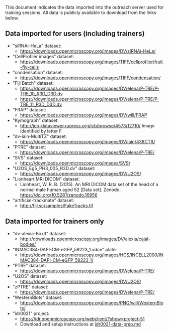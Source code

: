 This document indicates the data imported into the outreach
server used for training sessions. All data is publicly available to download
from the links below.

Data imported for users (including trainers)
--------------------------------------------

- "siRNAi-HeLa" dataset:
   * https://downloads.openmicroscopy.org/images/DV/siRNAi-HeLa/
- "CellProfiler images" dataset:
   * https://downloads.openmicroscopy.org/images/TIFF/cellprofiler/fruit-fly-cells
- "condensation" dataset:
   * https://downloads.openmicroscopy.org/images/TIFF/condensation/
- "Fiji Batch" dataset:
   * https://downloads.openmicroscopy.org/images/DV/elena/P-TRE/P-TRE_10_R3D_D3D.dv 
   * https://downloads.openmicroscopy.org/images/DV/elena/P-TRE/P-TRE_11_R3D_D3D.dv
- "FRAP" dataset:
   * https://downloads.openmicroscopy.org/images/DV/will/FRAP
- "Kymograph" dataset:
   * http://jcb-dataviewer.rupress.org/jcb/browse/4573/12710/ Image identified by letter F
- "dv-iain-MultiTZ" dataset:
   * https://downloads.openmicroscopy.org/images/DV/iain/438CTR/
- "PTRE" dataset:
   * https://downloads.openmicroscopy.org/images/DV/elena/P-TRE/
- "SVS" dataset:
   * https://downloads.openmicroscopy.org/images/SVS/
- "U2OS_Eg5_PH3_005_R3D.dv" dataset:
   * https://downloads.openmicroscopy.org/images/DV/U2OS/
- "Lionheart MRI DICOM" dataset:
    * Lionheart, W. R. B. (2015). An MRI DICOM data set of the head of a normal male human aged 52 [Data set]. Zenodo. https://doi.org/10.5281/zenodo.16956
- "artificial-trackmate" dataset:
   * http://fiji.sc/samples/FakeTracks.tif


Data imported for trainers only
-------------------------------

- "dv-alexia-BoxIt" dataset:
    * http://downloads.openmicroscopy.org/images/DV/alexia/cajal-bodies/
- "INMAC384-DAPI-CM-eGFP_59223_1.xdce" plate:
   * https://downloads.openmicroscopy.org/images/HCS/INCELL2000/INMAC384-DAPI-CM-eGFP_59223_1/
- "PTRE" dataset:
    * https://downloads.openmicroscopy.org/images/DV/elena/P-TRE/
- "U2OS" dataset:
   * https://downloads.openmicroscopy.org/images/DV/U2OS/
- "zPTRE" dataset:
    * https://downloads.openmicroscopy.org/images/DV/elena/P-TRE/
- "WesternBlots" dataset:
    * https://downloads.openmicroscopy.org/images/PNG/will/WesternBlots/
- "idr0021" project:
    * https://idr.openmicroscopy.org/webclient/?show=project-51
    * Download and setup instructions at [idr0021-data-prep.md](https://github.com/ome/training-scripts/blob/master/maintenance/preparation/idr0021-data-prep.md)
